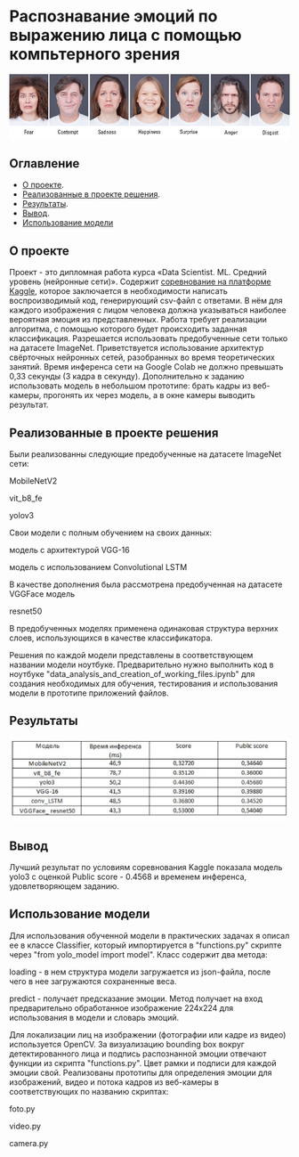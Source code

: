 # Распознавание эмоций по выражению лица с помощью компьтерного зрения
<p align="center"><img src="test_foto.jpg" width="1000" ></p>

## Оглавление


*  [О проекте](https://colab.research.google.com/drive/1NKz3HixkL4ZZEVWR5YH8LsELlry3THoU#scrollTo=ePNLZW1v9rO_).
*   [Реализованные в проекте решения](https://colab.research.google.com/drive/1NKz3HixkL4ZZEVWR5YH8LsELlry3THoU#scrollTo=1Z1LZeWBML_9).
* [Результаты](https://colab.research.google.com/drive/1NKz3HixkL4ZZEVWR5YH8LsELlry3THoU#scrollTo=tjBtUDvPLHGS).
* [Вывод](https://colab.research.google.com/drive/1NKz3HixkL4ZZEVWR5YH8LsELlry3THoU#scrollTo=MtgDj9s0ZwZ4).
* [Использование модели](https://colab.research.google.com/drive/1NKz3HixkL4ZZEVWR5YH8LsELlry3THoU#scrollTo=tpOpcUg5ahfW)



## О проекте
Проект - это дипломная работа курса «Data Scientist. ML. Средний уровень (нейронные сети)». Содержит [соревнование на платформе Kaggle](https://www.kaggle.com/c/skillbox-computer-vision-project), которое заключается в необходимости написать воспроизводимый код, генерирующий csv-файл с ответами. В нём для каждого изображения с лицом человека должна указываться наиболее вероятная эмоция из представленных. Работа требует реализации алгоритма, с помощью которого будет происходить заданная классификация. Разрешается использовать предобученные сети только на датасете ImageNet. Приветствуется использование архитектур свёрточных нейронных сетей, разобранных во время теоретических занятий. Время инференса сети на Google Colab не должно превышать 0,33 секунды (3 кадра в секунду). Дополнительно к заданию использовать модель в небольшом прототипе: брать кадры из веб-камеры, прогонять их через модель, а в окне камеры выводить результат. 

## Реализованные в проекте решения

Были реализованны следующие предобученные на датасете ImageNet сети:

MobileNetV2

vit_b8_fe

yolov3

Свои модели с полным обучением на своих данных:

модель с архитектурой VGG-16

модель с использованием Convolutional LSTM

В качестве дополнения была рассмотрена предобученная на датасете VGGFace модель 

resnet50

В предобученных моделях применена одинаковая структура верхних слоев, использующихся в качестве классификатора.

Решения по каждой модели представлены в соответствующем названии модели ноутбуке. Предварительно нужно выполнить код в ноутбуке "data_analysis_and_creation_of_working_files.ipynb" для создания необходимых для обучения, тестирования и использования модели в прототипе приложений файлов.

## Результаты
<p align="center"><img src="Результаты.jpg" width="800"></p>

## Вывод

Лучший результат по условиям соревнования Kaggle показала модель yolo3 c оценкой Public score - 0.4568 и временем инференса, удовлетворяющем заданию. 

## Использование модели 

Для использования обученной модели в практических задачах я описал ее в классе Сlassifier, который импортируется в "functions.py" скриптe через "from yolo_model import model". Класс содержит два метода:

loading - в нем структура модели загружается из json-файла, после чего в нее загружаются сохраненные веса. 

predict - получает предсказание эмоции. Метод получает на вход предварительно обработанное изображение 224х224 для использования в модели и словарь эмоций.

Для локализации лиц на изображении (фотографии или кадре из видео) используется OpenCV. За визуализацию bounding box вокруг детектированного лица и подпись распознанной эмоции отвечают функции из скрипта "functions.py". Цвет рамки и подписи для каждой эмоции свой. Реализованы прототипы для определения эмоции для изображений, видео и потока кадров из веб-камеры в соответствующих по названию скриптах: 

foto.py

video.py

сamera.py

